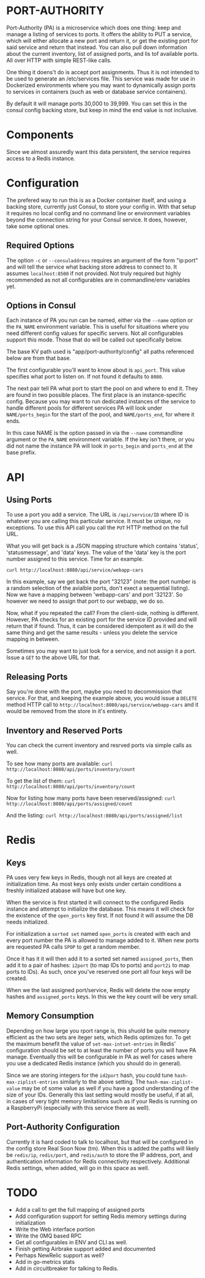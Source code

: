 # PORT-AUTHORITY

Port-Authority (PA) is a microservice which does one thing: keep and manage a
listing of services to ports. It offers the ability to PUT a service, which
will either allocate a new port and return it, or get the existing port for
said service and return that instead. You can also pull down information about
the current inventory, list of assigned ports, and lis tof available ports. All
over HTTP with simple REST-like calls.

One thing it doens't do is accept port assignments. Thus it is not intended to
be used to generate an /etc/services file. This service was made for use in
Dockerized environments where you may want to dynamically assign ports to
services in containers (such as web or database service containers).

By default it will manage ports 30,000 to 39,999. You can set this in the
consul config backing store, but keep in mind the end value is not inclusive.


# Components

Since we almost assuredly want this data persistent, the service
requires access to a Redis instance.


# Configuration

The prefered way to run this is as a Docker container itself, and using a
backing store, currently just Consul, to store your config in. With that setup
it requires no local config and no command line or environment variables beyond
the connection string for your Consul service. It does, however, take some
optional ones.

## Required Options

The option `-c` or `--consuladdress` requires an argument of the form "ip:port"
and will tell the service what backing store address to connect to. It assumes
`localhost:8500` if not provided. Not truly required but highly recommended as
not all configurables are in commandline/env variables yet.

## Options in Consul

Each instance of PA you run can be named, either via the `--name` option
or the `PA_NAME` environment variable. This is useful for situations
where you need different config values for specific servers. Not all
configurables support this mode. Those that do will be called out
specifically below.

The base KV path used is "app/port-authority/config" all paths
referenced below are from that base. 

The first configurable you'll want to know about is `api_port`. This
value specifies what port to listen on. If not found it defaults to
`8080`.

The next pair tell PA what port to start the pool on and where to end
it. They are found in two possible places. The first place is an
instance-specific config. Because you may want to run dedicated
instances of the service to handle different pools for different
services PA will look under `NAME/ports_begin` for the start of the
pool, and `NAME/ports_end`, for where it ends. 

In this case NAME is the option passed in via the `--name` commandline
argument or the `PA_NAME` environment variable.  If the key isn't there,
or you did not name the instance PA will look in `ports_begin` and
`ports_end` at the base prefix.


# API

## Using Ports


To use a port you add a service. The URL is `/api/service/ID` where ID
is whatever you are calling this particular service. It must be unique,
no exceptions. To use this API call you call the `PUT` HTTP method on
the full URL.

What you will get back is a JSON mapping structure which contains 'status',
'statusmessage', and 'data' keys. The value of the 'data' key is the
port number assigned to this service. Time for an example.

`curl http://localhost:8080/api/service/webapp-cars`

In this example, say we get back the port "32123" (note: the port number
is a random selection of the avialble ports, don't exect a sequential
listing). Now we have a mapping between 'webapp-cars' and port '32123'.
So however we need to assign that port to our webapp, we do so.

Now, what if you repeated the call? From the client-side, nothing is
different. However, PA checks for an existing port for the service ID
provided and will return that if found. Thus, it can be considered
idempotent as it will do the same thing and get the same results -
unless you delete the service mapping in between.

Sometimes you may want to just look for a service, and not assign it a
port. Issue a `GET` to the above URL for that.

## Releasing Ports

Say you're done with the port, maybe you need to decommission that
service. For that, and keeping the example above, you would issue a
`DELETE` method HTTP call to
`http://localhost:8080/api/service/webapp-cars` and it would be removed
from the store in it's entirety.

## Inventory and Reserved Ports

You can check the current inventory and resrved ports via simple calls
as well.

To see how many ports are available: 
`curl http://localhost:8080/api/ports/inventory/count`

To get the list of them:
`curl http://localhost:8080/api/ports/inventory/count`

Now for listing how many ports have been reserved/assigned:
`curl http://localhost:8080/api/ports/assigned/count`

And the listing:
`curl http://localhost:8080/api/ports/assigned/list`

# Redis 

## Keys

PA uses very few keys in Redis, though not all keys are created at
initialization time. As most keys only exists under certain conditions
a freshly initialized atabase will have but one key.

When the service is first started it will connect to the configured
Redis instance and attempt to initialize the database. This means it
will check for the existence of the `open_ports` key first. If not found
it will assume the DB needs initialized.

For initialization a `sorted set` named `open_ports` is created with
each and every port number the PA is allowed to manage added to it. When
new ports are requested PA calls `SPOP` to get a random member.

Once it has it it will then add it to a sorted set named
`assigned_ports`, then add it to a pair of hashes: `i2port` (to map IDs
to ports) and `port2i` to map ports to IDs). As such, once you've
reserved one port all four keys will be created.

When we the last assigned port/service, Redis will delete the now empty
hashes and `assigned_ports` keys. In this we the key count will be very
small. 

## Memory Consumption

Depending on how large you rport range is, this shuold be quite memory
efficient as the two sets are iteger sets, which Redis optimizes for. To
get the maximum benefit the value of `set-max-intset-entries` in Redis'
configuration should be set to at least the number of ports you will
have PA manage. Eventually this will be configurable in PA as well for
cases where you use a dedicated Redis instance (which you should do in
general).

Since we are storing integers for the `id2port` hash, you could tune
`hash-max-ziplist-entries` similarly to the above setting. The
`hash-max-ziplist-value` may be of some value as well if you have a good
understanding of the size of your IDs. Generally this last setting would
mostly be useful, if at all, in cases of very tight memory limitations
such as if your Redis is running on a RaspberryPi (especially with this
service there as well).



## Port-Authority Configuration

Currently it is hard coded to talk to localhost, but that will be
configured in the config store Real Soon Now (tm). When this is added
the paths will likely be `redis/ip`, `redis/port`, and `redis/auth` to
store the IP address, port, and authentication information for Redis
connectivity respectively. Additional Redis settings, when added, will
go in this space as well.



# TODO

 * Add a call to get the full mapping of assigned ports
 * Add configuration support for setting Redis memory settings during
   initialization
 * Write the Web interface portion 
 * Write the 0MQ based RPC
 * Get all configurables in ENV and CLI as well.
 * Finish getting Airbrake support added and documented
 * Perhaps NewRelic support as well?
 * Add in go-metrics stats
 * Add in circuitbreaker for talking to Redis.
